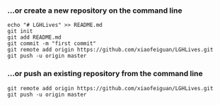 



### …or create a new repository on the command line

```
echo "# LGHLives" >> README.md
git init
git add README.md
git commit -m "first commit"
git remote add origin https://github.com/xiaofeiguan/LGHLives.git
git push -u origin master
```

### …or push an existing repository from the command line

```
git remote add origin https://github.com/xiaofeiguan/LGHLives.git
git push -u origin master
```


